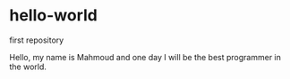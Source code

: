 # hello-world
first repository

Hello, my name is Mahmoud and one day I will be the best programmer in the world.
